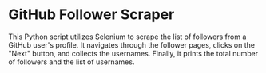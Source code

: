 # GitHub Follower Scraper
 This Python script utilizes Selenium to scrape the list of followers from a GitHub user's profile. It navigates through the follower pages, clicks on the "Next" button, and collects the usernames. Finally, it prints the total number of followers and the list of usernames.
